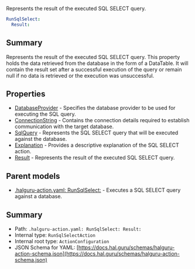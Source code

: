 <!--
title: Result
description: Represents the result of the executed SQL SELECT query.
version: DEBUG
generated: true
date: 2025-04-06
node: This file is generated by the command-line program: `halguru manual --generate-docs`
-->


Represents the result of the executed SQL SELECT query.

```yaml
RunSqlSelect:
  Result:
```

## Summary

Represents the result of the executed SQL SELECT query. This property holds the data retrieved from the database in the form of a DataTable. It will contain the result set after a successful execution of the query or remain null if no data is retrieved or the execution was unsuccessful.

## Properties

* [DatabaseProvider]((action)-runsqlselect-databaseprovider.md) - Specifies the database provider to be used for executing the SQL query.
* [ConnectionString]((action)-runsqlselect-connectionstring.md) - Contains the connection details required to establish communication with the target database.
* [SqlQuery]((action)-runsqlselect-sqlquery.md) - Represents the SQL SELECT query that will be executed against the database.
* [Explanation]((action)-runsqlselect-explanation.md) - Provides a descriptive explanation of the SQL SELECT action.
* [Result]((action)-runsqlselect-result.md) - Represents the result of the executed SQL SELECT query.

## Parent models

* [.halguru-action.yaml: RunSqlSelect:]((action)-runsqlselect.md) - Executes a SQL SELECT query against a database.

## Summary

* Path: `.halguru-action.yaml: RunSqlSelect: Result:`
* Internal type: `RunSqlSelectAction`
* Internal root type: `ActionConfiguration`
* JSON Schema for YAML: [https://docs.hal.guru/schemas/halguru-action-schema.json](https://docs.hal.guru/schemas/halguru-action-schema.json)

